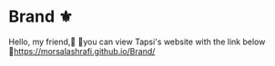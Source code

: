 # Brand ⚜️ 
Hello, my friend,🙂 📍you can view Tapsi's website with the link below 🔗https://morsalashrafi.github.io/Brand/
